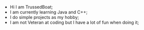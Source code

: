- Hi I am TrussedBoat;
- I am currently learning Java and C++;
- I do simple projects as my hobby;
- I am not Veteran at coding but I have a lot of fun when doing it;
